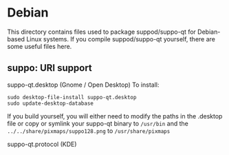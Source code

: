 
Debian
====================
This directory contains files used to package suppod/suppo-qt
for Debian-based Linux systems. If you compile suppod/suppo-qt yourself, there are some useful files here.

## suppo: URI support ##


suppo-qt.desktop  (Gnome / Open Desktop)
To install:

	sudo desktop-file-install suppo-qt.desktop
	sudo update-desktop-database

If you build yourself, you will either need to modify the paths in
the .desktop file or copy or symlink your suppo-qt binary to `/usr/bin`
and the `../../share/pixmaps/suppo128.png` to `/usr/share/pixmaps`

suppo-qt.protocol (KDE)

